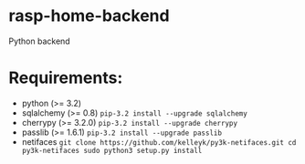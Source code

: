 rasp-home-backend
=================

Python backend

# Requirements: #

* python (>= 3.2)
* sqlalchemy (>= 0.8)
  `pip-3.2 install --upgrade sqlalchemy`
* cherrypy (>= 3.2.0)
  `pip-3.2 install --upgrade cherrypy`
* passlib (>= 1.6.1)
  `pip-3.2 install --upgrade passlib`
 * netifaces
  `git clone https://github.com/kelleyk/py3k-netifaces.git
   cd py3k-netifaces
   sudo python3 setup.py install`


